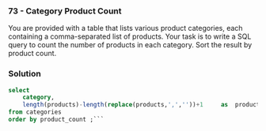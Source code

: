 ### 73 - Category Product Count

You are provided with a table that lists various product categories, each containing a comma-separated list of products. Your task is to write a SQL query to count the number of products in each category. Sort the result by product count.

 



### Solution

```sql
select 
	category,
	length(products)-length(replace(products,',',''))+1 	as 	product_count  
from categories
order by product_count ;```

